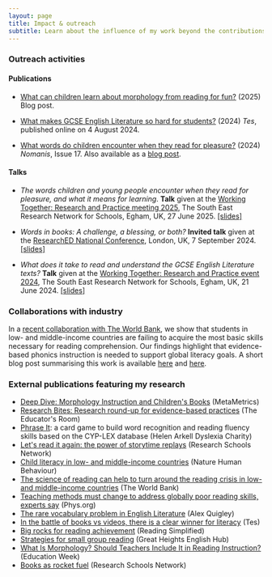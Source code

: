 ```yaml
---
layout: page
title: Impact & outreach
subtitle: Learn about the influence of my work beyond the contributions to academic research
---
```


### Outreach activities

#### Publications

* [What can children learn about morphology from reading for fun?](https://www.rastlelab.com/post/what-can-children-learn-about-morphology-from-reading-for-fun) (2025) Blog post.

* [What makes GCSE English Literature so hard for students?](https://www.tes.com/magazine/teaching-learning/secondary/what-makes-gcse-english-lit-so-hard-students) (2024) *Tes*, published online on 4 August 2024.

* [What words do children encounter when they read for pleasure?](https://www.nomanis.com.au/blog/issue-17-june-2024) (2024) *Nomanis*, Issue 17. Also available as a [blog post](https://www.rastlelab.com/post/what-words-do-children-encounter-when-they-read-for-pleasure).

#### Talks

* *The words children and young people encounter when they read for pleasure, and what it means for learning*. **Talk** given at the [Working Together: Research and Practice meeting 2025](https://www.royalholloway.ac.uk/research-and-education/departments-and-schools/psychology/research/serns/serns-events/2025/), The South East Research Network for Schools,
Egham, UK, 27 June 2025. [[slides]](/talks/korochkina_serns2025.pdf)

* *Words in books: A challenge, a blessing, or both?* **Invited talk** given at the [ResearchED National Conference](https://researched.org.uk/event/researched-national-conference-2024/), London, UK, 7 September 2024. [[slides]](/talks/ResearchED2024_KorochkinaRastle.pdf)

* *What does it take to read and understand the GCSE English Literature texts?* **Talk** given at the [Working Together: Research and Practice event 2024](https://www.royalholloway.ac.uk/research-and-teaching/departments-and-schools/psychology/research/serns/serns-events/2024/), The South East Research Network for Schools, Egham, UK, 21 June 2024. [[slides]](/talks/korochkina_rastle_serns_2024.pdf)

### Collaborations with industry

In a [recent collaboration with The World Bank](https://doi.org/10.1038/s41562-024-02028-x), we show that students in low- and middle-income countries are failing to acquire the most basic skills necessary for reading comprehension. Our findings highlight that evidence-based phonics instruction is needed to support global literacy goals. A short blog post summarising this work is available [here](https://communities.springernature.com/posts/the-science-of-reading-can-help-to-turn-around-the-reading-crisis-in-low-and-middle-income-countries) and [here](https://blogs.worldbank.org/en/education/The-science-of-reading-can-help-to-turn-around-reading-crisis). 

### External publications featuring my research

* [Deep Dive: Morphology Instruction and Children's Books](https://metametricsinc.com/neenas-top-reading-research-picks-for-july-2025/?utm_campaign=Hub_Reading+Research+Recap&utm_medium=email&utm_content=370891175&utm_source=hs_email&_hsmi=370891175&_hsenc=p2ANqtz--4bLIEqi779LP0RiixAOiu7ddRdcA8KGA1XxbvnsDYAXiP9n9kCwxBSvjAFVofl8UEbLzWR6UIybVZImLnkoqD7jvDTA&hsCtaAttrib=192477348882) (MetaMetrics)
* [Research Bites: Research round-up for evidence-based practices](https://theeducatorsroom.com/research-bites-research-round-up-for-evidence-based-practices/) (The Educator's Room)
* [Phrase It](https://helenarkell.org.uk/product/phrase-it-pack-5/): a card game to build word recognition and reading fluency skills based on the CYP-LEX database (Helen Arkell Dyslexia Charity)
* [Let's read it again: the power of storytime replays](https://researchschool.org.uk/greenshaw/news/lets-read-it-again-the-power-of-storytime-replays) (Research Schools Network)
* [Child literacy in low- and middle-income countries](https://doi.org/10.1038/s41562-024-02056-7) (Nature Human Behaviour)
* [The science of reading can help to turn around the reading crisis in low- and middle-income countries](https://blogs.worldbank.org/en/education/The-science-of-reading-can-help-to-turn-around-reading-crisis) (The World Bank)
* [Teaching methods must change to address globally poor reading skills, experts say](https://phys.org/news/2024-11-methods-globally-poor-skills-experts.html) (Phys.org)
* [The rare vocabulary problem in English Literature](https://alexquigley.co.uk/the-rare-vocabulary-problem-in-english-literature-gcse/) (Alex Quigley)
* [In the battle of books vs videos, there is a clear winner for literacy](https://www.tes.com/magazine/teaching-learning/general/pupil-literacy-battle-books-vs-videos-winner) (Tes)
* [Big rocks for reading achievement](https://readingsimplified.com/big-rocks-for-reading-achievement/) (Reading Simplified)
* [Strategies for small group reading](https://greatheightsenglishhub.org/strategies-for-small-group-reading/) (Great Heights English Hub)
* [What Is Morphology? Should Teachers Include It in Reading Instruction?](https://www.edweek.org/teaching-learning/what-is-morphology-should-teachers-include-it-in-reading-instruction/2023/11) (Education Week)
* [Books as rocket fuel](https://researchschool.org.uk/greenshaw/news/books-as-rocket-fuel) (Research Schools Network)

